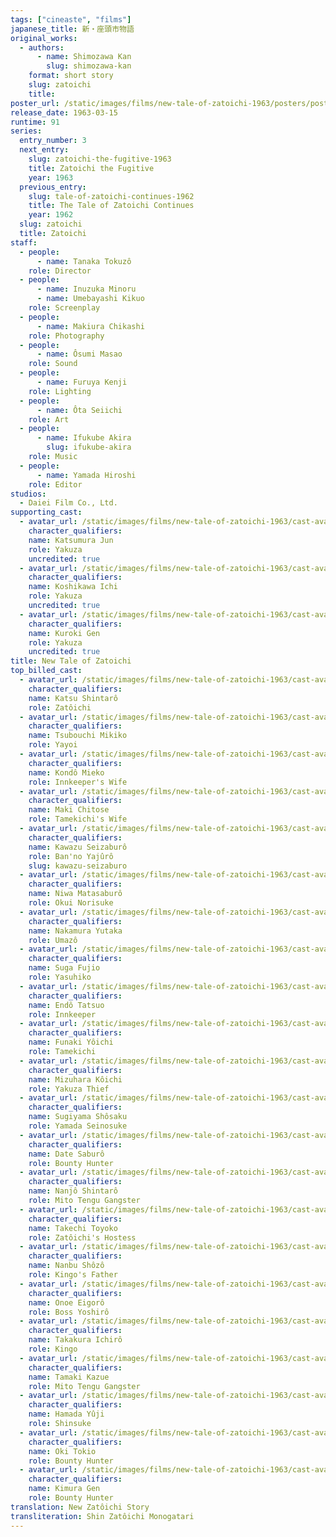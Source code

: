 ```yaml
---
tags: ["cineaste", "films"]
japanese_title: 新・座頭市物語
original_works:
  - authors:
      - name: Shimozawa Kan
        slug: shimozawa-kan
    format: short story
    slug: zatoichi
    title:
poster_url: /static/images/films/new-tale-of-zatoichi-1963/posters/poster.jpg
release_date: 1963-03-15
runtime: 91
series:
  entry_number: 3
  next_entry:
    slug: zatoichi-the-fugitive-1963
    title: Zatoichi the Fugitive
    year: 1963
  previous_entry:
    slug: tale-of-zatoichi-continues-1962
    title: The Tale of Zatoichi Continues
    year: 1962
  slug: zatoichi
  title: Zatoichi
staff:
  - people:
      - name: Tanaka Tokuzô
    role: Director
  - people:
      - name: Inuzuka Minoru
      - name: Umebayashi Kikuo
    role: Screenplay
  - people:
      - name: Makiura Chikashi
    role: Photography
  - people:
      - name: Ôsumi Masao
    role: Sound
  - people:
      - name: Furuya Kenji
    role: Lighting
  - people:
      - name: Ôta Seiichi
    role: Art
  - people:
      - name: Ifukube Akira
        slug: ifukube-akira
    role: Music
  - people:
      - name: Yamada Hiroshi
    role: Editor
studios:
  - Daiei Film Co., Ltd.
supporting_cast:
  - avatar_url: /static/images/films/new-tale-of-zatoichi-1963/cast-avatars/jun-katsumura-0.jpg
    character_qualifiers:
    name: Katsumura Jun
    role: Yakuza
    uncredited: true
  - avatar_url: /static/images/films/new-tale-of-zatoichi-1963/cast-avatars/ichi-koshikawa-0.jpg
    character_qualifiers:
    name: Koshikawa Ichi
    role: Yakuza
    uncredited: true
  - avatar_url: /static/images/films/new-tale-of-zatoichi-1963/cast-avatars/gen-kuroki-0.jpg
    character_qualifiers:
    name: Kuroki Gen
    role: Yakuza
    uncredited: true
title: New Tale of Zatoichi
top_billed_cast:
  - avatar_url: /static/images/films/new-tale-of-zatoichi-1963/cast-avatars/shintaro-katsu-0.jpg
    character_qualifiers:
    name: Katsu Shintarô
    role: Zatôichi
  - avatar_url: /static/images/films/new-tale-of-zatoichi-1963/cast-avatars/mikiko-tsubouchi-0.jpg
    character_qualifiers:
    name: Tsubouchi Mikiko
    role: Yayoi
  - avatar_url: /static/images/films/new-tale-of-zatoichi-1963/cast-avatars/mieko-kondo-0.jpg
    character_qualifiers:
    name: Kondô Mieko
    role: Innkeeper's Wife
  - avatar_url: /static/images/films/new-tale-of-zatoichi-1963/cast-avatars/chitose-maki-0.jpg
    character_qualifiers:
    name: Maki Chitose
    role: Tamekichi's Wife
  - avatar_url: /static/images/films/new-tale-of-zatoichi-1963/cast-avatars/seizaburo-kawazu-0.jpg
    character_qualifiers:
    name: Kawazu Seizaburô
    role: Ban'no Yajûrô
    slug: kawazu-seizaburo
  - avatar_url: /static/images/films/new-tale-of-zatoichi-1963/cast-avatars/matasaburo-niwa-0.jpg
    character_qualifiers:
    name: Niwa Matasaburô
    role: Okui Norisuke
  - avatar_url: /static/images/films/new-tale-of-zatoichi-1963/cast-avatars/yutaka-nakamura-0.jpg
    character_qualifiers:
    name: Nakamura Yutaka
    role: Umazô
  - avatar_url: /static/images/films/new-tale-of-zatoichi-1963/cast-avatars/fujio-suga-0.jpg
    character_qualifiers:
    name: Suga Fujio
    role: Yasuhiko
  - avatar_url: /static/images/films/new-tale-of-zatoichi-1963/cast-avatars/tatsuo-endo-0.jpg
    character_qualifiers:
    name: Endô Tatsuo
    role: Innkeeper
  - avatar_url: /static/images/films/new-tale-of-zatoichi-1963/cast-avatars/yoichi-funaki-0.jpg
    character_qualifiers:
    name: Funaki Yôichi
    role: Tamekichi
  - avatar_url: /static/images/films/new-tale-of-zatoichi-1963/cast-avatars/koichi-mizuhara-0.jpg
    character_qualifiers:
    name: Mizuhara Kôichi
    role: Yakuza Thief
  - avatar_url: /static/images/films/new-tale-of-zatoichi-1963/cast-avatars/shosaku-sugiyama-0.jpg
    character_qualifiers:
    name: Sugiyama Shôsaku
    role: Yamada Seinosuke
  - avatar_url: /static/images/films/new-tale-of-zatoichi-1963/cast-avatars/saburo-date-0.jpg
    character_qualifiers:
    name: Date Saburô
    role: Bounty Hunter
  - avatar_url: /static/images/films/new-tale-of-zatoichi-1963/cast-avatars/shintaro-nanjo-0.jpg
    character_qualifiers:
    name: Nanjô Shintarô
    role: Mito Tengu Gangster
  - avatar_url: /static/images/films/new-tale-of-zatoichi-1963/cast-avatars/toyoko-takechi-0.jpg
    character_qualifiers:
    name: Takechi Toyoko
    role: Zatôichi's Hostess
  - avatar_url: /static/images/films/new-tale-of-zatoichi-1963/cast-avatars/shozo-nanbu-0.jpg
    character_qualifiers:
    name: Nanbu Shôzô
    role: Kingo's Father
  - avatar_url: /static/images/films/new-tale-of-zatoichi-1963/cast-avatars/eigoro-onoe-0.jpg
    character_qualifiers:
    name: Onoe Eigorô
    role: Boss Yoshirô
  - avatar_url: /static/images/films/new-tale-of-zatoichi-1963/cast-avatars/ichiro-takakura-0.jpg
    character_qualifiers:
    name: Takakura Ichirô
    role: Kingo
  - avatar_url: /static/images/films/new-tale-of-zatoichi-1963/cast-avatars/kazue-tamaki-0.jpg
    character_qualifiers:
    name: Tamaki Kazue
    role: Mito Tengu Gangster
  - avatar_url: /static/images/films/new-tale-of-zatoichi-1963/cast-avatars/yuji-hamada-0.jpg
    character_qualifiers:
    name: Hamada Yûji
    role: Shinsuke
  - avatar_url: /static/images/films/new-tale-of-zatoichi-1963/cast-avatars/tokio-oki-0.jpg
    character_qualifiers:
    name: Oki Tokio
    role: Bounty Hunter
  - avatar_url: /static/images/films/new-tale-of-zatoichi-1963/cast-avatars/gen-kimura-0.jpg
    character_qualifiers:
    name: Kimura Gen
    role: Bounty Hunter
translation: New Zatôichi Story
transliteration: Shin Zatôichi Monogatari
---
```

